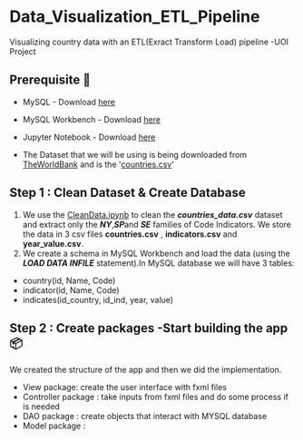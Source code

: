 # Data_Visualization_ETL_Pipeline
Visualizing country data with an ETL(Exract Transform Load) pipeline -UOI Project

## Prerequisite :wave:

- MySQL - Download [here](https://www.mysql.com)

- MySQL Workbench - Download [here](https://dev.mysql.com/downloads/file/?id=509428) 

- Jupyter Notebook - Download [here](https://jupyter.org/install)

- The Dataset that we will be using is being downloaded from [TheWorldBank](https://data.worldbank.org/) and is the '[countries.csv](https://github.com/Georgemouts/Data_Visualization_ETL_Pipeline/blob/main/countries_data.csv)'

## Step 1 : Clean Dataset & Create Database 
1. We use the [CleanData.ipynb](https://github.com/Georgemouts/Data_Visualization_ETL_Pipeline/blob/main/CleanData.ipynb) to clean the ***countries_data.csv*** dataset and extract only the ***NY***,***SP***and ***SE***  families of Code Indicators. We store the data in 3 csv files **countries.csv** , **indicators.csv** and **year_value.csv**.
2. We create a schema in MySQL Workbench and load the data (using the ***LOAD DATA INFILE*** statement).In MySQL database we will have 3 tables:
 
  - country(id, Name, Code)
  - indicator(id, Name, Code)
  - indicates(id_country, id_ind, year, value)


## Step 2 : Create packages -Start building the app :package:
We created the structure of the app and then we did the  implementation.

- View package: create the user interface with fxml files
- Controller package : take inputs from fxml files and do some process if is needed
- DAO package : create objects that interact with MYSQL database
- Model package :







